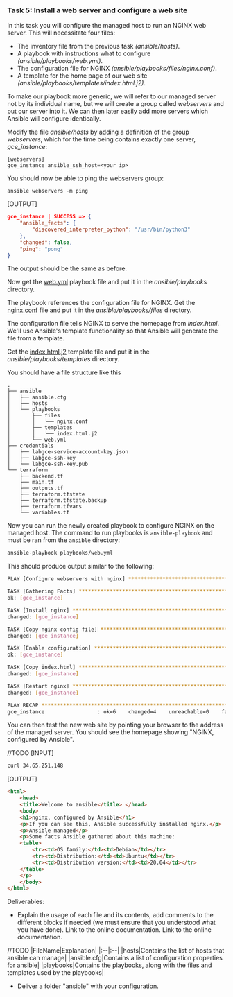 ### Task 5: Install a web server and configure a web site

In this task you will configure the managed host to run an NGINX web
server. This will necessitate four files:

- The inventory file from the previous task _(ansible/hosts)_.
- A playbook with instructions what to configure _(ansible/playbooks/web.yml)_.
- The configuration file for NGINX _(ansible/playbooks/files/nginx.conf)_.
- A template for the home page of our web site _(ansible/playbooks/templates/index.html.j2)_.

To make our playbook more generic, we will refer to our managed server
not by its individual name, but we will create a group called
_webservers_ and put our server into it. We can then later easily add
more servers which Ansible will configure identically.

Modify the file _ansible/hosts_ by adding a definition of the group
_webservers_, which for the time being contains exactly one server,
_gce_instance_:

    [webservers]
    gce_instance ansible_ssh_host=<your ip>

You should now be able to ping the webservers group:

```
ansible webservers -m ping
```

[OUTPUT]

```json
gce_instance | SUCCESS => {
    "ansible_facts": {
        "discovered_interpreter_python": "/usr/bin/python3"
    },
    "changed": false,
    "ping": "pong"
}
```

The output should be the same as before.

Now get the [web.yml](./appendices/ansible/web.yml) playbook file and put it in the _ansible/playbooks_ directory.

The playbook references the configuration file for NGINX. Get the [nginx.conf](./appendices/ansible/nginx.conf) file and put it in the _ansible/playbooks/files_ directory.

The configuration file tells NGINX to serve the homepage from
_index.html_. We'll use Ansible's template functionality so that
Ansible will generate the file from a template.

Get the [index.html.j2](./appendices/ansible/index.html.j2) template file and put it in the _ansible/playbooks/templates_ directory.

You should have a file structure like this

    .
    ├── ansible
    │   ├── ansible.cfg
    │   ├── hosts
    │   └── playbooks
    │       ├── files
    │       │   └── nginx.conf
    │       ├── templates
    │       │   └── index.html.j2
    │       └── web.yml
    ├── credentials
    │   ├── labgce-service-account-key.json
    │   ├── labgce-ssh-key
    │   └── labgce-ssh-key.pub
    └── terraform
        ├── backend.tf
        ├── main.tf
        ├── outputs.tf
        ├── terraform.tfstate
        ├── terraform.tfstate.backup
        ├── terraform.tfvars
        └── variables.tf

Now you can run the newly created playbook to configure NGINX on the
managed host. The command to run playbooks is `ansible-playbook` and must be ran from the `ansible` directory:

```bash
ansible-playbook playbooks/web.yml
```

This should produce output similar to the following:

```bash
PLAY [Configure webservers with nginx] ******************************************

TASK [Gathering Facts] *********************************************************
ok: [gce_instance]

TASK [Install nginx] ***********************************************************
changed: [gce_instance]

TASK [Copy nginx config file] **************************************************
changed: [gce_instance]

TASK [Enable configuration] ****************************************************
ok: [gce_instance]

TASK [Copy index.html] *********************************************************
changed: [gce_instance]

TASK [Restart nginx] ***********************************************************
changed: [gce_instance]

PLAY RECAP *********************************************************************
gce_instance                 : ok=6    changed=4    unreachable=0    failed=0
```

You can then test the new web site by pointing your browser to the
address of the managed server. You should see the homepage showing
"NGINX, configured by Ansible".

//TODO
[INPUT]

```bash
curl 34.65.251.148
```

[OUTPUT]

```html
<html>
    <head>
    <title>Welcome to ansible</title> </head>
    <body>
    <h1>nginx, configured by Ansible</h1>
    <p>If you can see this, Ansible successfully installed nginx.</p>
    <p>Ansible managed</p>
    <p>Some facts Ansible gathered about this machine:
    <table>
        <tr><td>OS family:</td><td>Debian</td></tr>
        <tr><td>Distribution:</td><td>Ubuntu</td></tr>
        <tr><td>Distribution version:</td><td>20.04</td></tr>
    </table>
    </p>
    </body>
</html>
```

Deliverables:

- Explain the usage of each file and its contents, add comments to the different blocks if needed (we must ensure that you understood what you have done). Link to the online documentation. Link to the online documentation.

//TODO
|FileName|Explanation|
|:--|:--|
|hosts|Contains the list of hosts that ansible can manage|
|ansible.cfg|Contains a list of configuration properties for ansible|
|playbooks|Contains the playbooks, along with the files and templates used by the playbooks|

- Deliver a folder "ansible" with your configuration.
